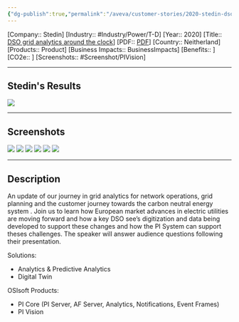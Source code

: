 ```yaml
---
{"dg-publish":true,"permalink":"/aveva/customer-stories/2020-stedin-dso-grid-analytics-around-the-clock/"}
---
```


[Company:: Stedin]
[Industry:: #Industry/Power/T-D]
[Year:: 2020]
[Title:: [DSO grid analytics around the clock](https://resources.osisoft.com/presentations/dso-grid-analytics-around-the-clock-at-stedin-with-live-qanda/)]
[PDF:: [PDF](https://cdn.osisoft.com/osi/presentations/2020-industry-summits/UC20EU-D5UT50-Stedin-vandermolen-Analytics-around-the-clock.pdf)]
[Country:: Neitherland]
[Products:: Product]
[Business Impacts:: BusinessImpacts]
[Benefits:: ]
[CO2e:: ]
[Screenshots:: #Screenshot/PIVision]

---
## Stedin's Results
![](https://i.imgur.com/gNKr5Cr.png)

---
## Screenshots
![](https://i.imgur.com/oJRZk7b.png)
![](https://i.imgur.com/QGugQJd.png)
![](https://i.imgur.com/oW6an1q.png)
![](https://i.imgur.com/u0e3CRX.png)
![](https://i.imgur.com/kpsGnZq.png)
![](https://i.imgur.com/eetLeL3.png)

---
## Description
An update of our journey in grid analytics for network operations, grid planning and the customer journey towards the carbon neutral energy system . Join us to learn how European market advances in electric utilities are moving forward and how a key DSO see’s digitization and data being developed to support these changes and how the PI System can support theses challenges. The speaker will answer audience questions following their presentation.

Solutions:

- Analytics & Predictive Analytics
- Digital Twin

OSIsoft Products:

- PI Core (PI Server, AF Server, Analytics, Notifications, Event Frames)
- PI Vision